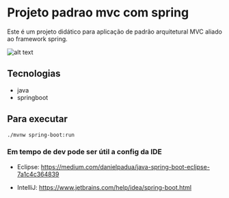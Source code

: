 # Projeto padrao mvc com spring
Este é um projeto didático para aplicação de padrão arquitetural MVC aliado ao framework spring.

![alt text](https://media.licdn.com/dms/image/C4E12AQEyCGcLp5oCMQ/article-cover_image-shrink_720_1280/0/1635534118225?e=2147483647&v=beta&t=slysNwZPj5yJCwt3n5YPcbAnMTCW6qpmEaDgFuHik6s)

## Tecnologias
- java
- springboot

## Para executar
```
./mvnw spring-boot:run
```

### Em tempo de dev pode ser útil a config da IDE
- Eclipse: https://medium.com/danielpadua/java-spring-boot-eclipse-7a1c4c364839

- IntelliJ: https://www.jetbrains.com/help/idea/spring-boot.html
